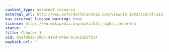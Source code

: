 ```yaml
---
content_type: external-resource
external_url: http://www.oxfordscholarship.com/view/10.1093/acprof:oso/9780199656011.001.0001/acprof-9780199656011
has_external_license_warning: true
license: https://en.wikipedia.org/wiki/All_rights_reserved
status: ''
title: Chapter 1
uid: 65ef96a8-29bc-418d-846e-6c1611b2f254
wayback_url: ''
---
```

